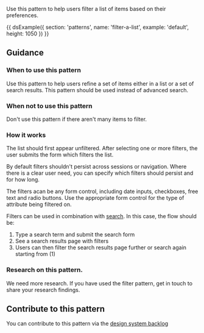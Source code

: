 Use this pattern to help users filter a list of items based on their preferences.

{{ dsExample({
  section: 'patterns',
  name: 'filter-a-list',
  example: 'default',
  height: 1050
}) }}

## Guidance

### When to use this pattern

Use this pattern to help users refine a set of items either in a list or a set of search results. This pattern should be used instead of advanced search.

### When not to use this pattern

Don't use this pattern if there aren't many items to filter.

### How it works

The list should first appear unfiltered. After selecting one or more filters, the user submits the form which filters the list.

By default filters shouldn't persist across sessions or navigation. Where there is a clear user need, you can specify which filters should persist and for how long.

The filters acan be any form control, including date inputs, checkboxes, free text and radio buttons. Use the appropriate form control for the type of attribute being filtered on.

Filters can be used in combination with [search](/components/search/). In this case, the flow should be:

1. Type a search term and submit the search form
2. See a search results page with filters
3. Users can then filter the search results page further or search again starting from (1)

### Research on this pattern.

We need more research. If you have used the filter pattern, get in touch to share your research findings.

## Contribute to this pattern

You can contribute to this pattern via the [design system backlog](https://github.com/ministryofjustice/mojdt-design-system-backlog/)
